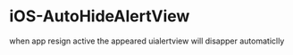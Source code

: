 iOS-AutoHideAlertView
=====================

when app resign active the appeared uialertview will disapper automaticlly
